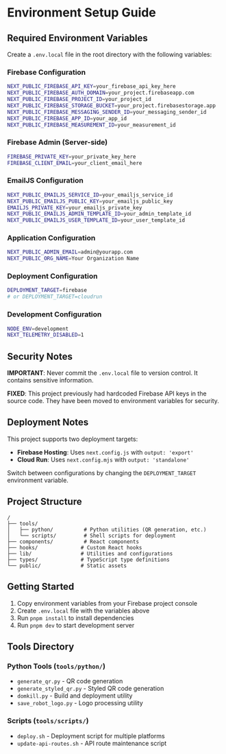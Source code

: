 # Environment Setup Guide

## Required Environment Variables

Create a `.env.local` file in the root directory with the following variables:

### Firebase Configuration
```bash
NEXT_PUBLIC_FIREBASE_API_KEY=your_firebase_api_key_here
NEXT_PUBLIC_FIREBASE_AUTH_DOMAIN=your_project.firebaseapp.com
NEXT_PUBLIC_FIREBASE_PROJECT_ID=your_project_id
NEXT_PUBLIC_FIREBASE_STORAGE_BUCKET=your_project.firebasestorage.app
NEXT_PUBLIC_FIREBASE_MESSAGING_SENDER_ID=your_messaging_sender_id
NEXT_PUBLIC_FIREBASE_APP_ID=your_app_id
NEXT_PUBLIC_FIREBASE_MEASUREMENT_ID=your_measurement_id
```

### Firebase Admin (Server-side)
```bash
FIREBASE_PRIVATE_KEY=your_private_key_here
FIREBASE_CLIENT_EMAIL=your_client_email_here
```

### EmailJS Configuration
```bash
NEXT_PUBLIC_EMAILJS_SERVICE_ID=your_emailjs_service_id
NEXT_PUBLIC_EMAILJS_PUBLIC_KEY=your_emailjs_public_key
EMAILJS_PRIVATE_KEY=your_emailjs_private_key
NEXT_PUBLIC_EMAILJS_ADMIN_TEMPLATE_ID=your_admin_template_id
NEXT_PUBLIC_EMAILJS_USER_TEMPLATE_ID=your_user_template_id
```

### Application Configuration
```bash
NEXT_PUBLIC_ADMIN_EMAIL=admin@yourapp.com
NEXT_PUBLIC_ORG_NAME=Your Organization Name
```

### Deployment Configuration
```bash
DEPLOYMENT_TARGET=firebase
# or DEPLOYMENT_TARGET=cloudrun
```

### Development Configuration
```bash
NODE_ENV=development
NEXT_TELEMETRY_DISABLED=1
```

## Security Notes

**IMPORTANT**: Never commit the `.env.local` file to version control. It contains sensitive information.

**FIXED**: This project previously had hardcoded Firebase API keys in the source code. They have been moved to environment variables for security.

## Deployment Notes

This project supports two deployment targets:
- **Firebase Hosting**: Uses `next.config.js` with `output: 'export'`
- **Cloud Run**: Uses `next.config.mjs` with `output: 'standalone'`

Switch between configurations by changing the `DEPLOYMENT_TARGET` environment variable.

## Project Structure

```
/
├── tools/
│   ├── python/          # Python utilities (QR generation, etc.)
│   └── scripts/         # Shell scripts for deployment
├── components/          # React components
├── hooks/              # Custom React hooks
├── lib/                # Utilities and configurations
├── types/              # TypeScript type definitions
└── public/             # Static assets
```

## Getting Started

1. Copy environment variables from your Firebase project console
2. Create `.env.local` file with the variables above
3. Run `pnpm install` to install dependencies
4. Run `pnpm dev` to start development server

## Tools Directory

### Python Tools (`tools/python/`)
- `generate_qr.py` - QR code generation
- `generate_styled_qr.py` - Styled QR code generation
- `domkill.py` - Build and deployment utility
- `save_robot_logo.py` - Logo processing utility

### Scripts (`tools/scripts/`)
- `deploy.sh` - Deployment script for multiple platforms
- `update-api-routes.sh` - API route maintenance script 